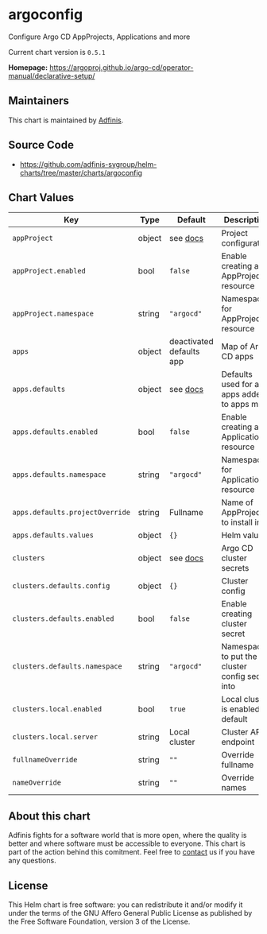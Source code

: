 argoconfig
==========
Configure Argo CD AppProjects, Applications and more

Current chart version is `0.5.1`


**Homepage:** <https://argoproj.github.io/argo-cd/operator-manual/declarative-setup/>


## Maintainers
This chart is maintained by [Adfinis](https://adfinis.com/?pk_campaign=github&pk_kwd=helm-charts).


## Source Code

* <https://github.com/adfinis-sygroup/helm-charts/tree/master/charts/argoconfig>


## Chart Values


| Key | Type | Default | Description |
|-----|------|---------|-------------|
| `appProject` | object | see [docs](https://argoproj.github.io/argo-cd/operator-manual/declarative-setup/#projects) | Project configuration |
| `appProject.enabled` | bool | `false` | Enable creating an AppProject resource |
| `appProject.namespace` | string | `"argocd"` | Namespace for AppProject resource |
| `apps` | object | deactivated defaults app | Map of Argo CD apps |
| `apps.defaults` | object | see [docs](https://argoproj.github.io/argo-cd/operator-manual/declarative-setup/#applications) | Defaults used for all apps added to apps map |
| `apps.defaults.enabled` | bool | `false` | Enable creating an Application resource |
| `apps.defaults.namespace` | string | `"argocd"` | Namespace for Application resource |
| `apps.defaults.projectOverride` | string | Fullname | Name of AppProject to install into |
| `apps.defaults.values` | object | `{}` | Helm values |
| `clusters` | object | see [docs](https://argoproj.github.io/argo-cd/operator-manual/declarative-setup/#clusters) | Argo CD cluster secrets |
| `clusters.defaults.config` | object | `{}` | Cluster config |
| `clusters.defaults.enabled` | bool | `false` | Enable creating cluster secret |
| `clusters.defaults.namespace` | string | `"argocd"` | Namespace to put the cluster config secret into |
| `clusters.local.enabled` | bool | `true` | Local cluster is enabled by default |
| `clusters.local.server` | string | Local cluster | Cluster API endpoint |
| `fullnameOverride` | string | `""` | Override fullname |
| `nameOverride` | string | `""` | Override names |

## About this chart

Adfinis fights for a software world that is more open, where the quality is
better and where software must be accessible to everyone. This chart
is part of the action behind this comitment. Feel free to
[contact](https://adfinis.com/kontakt/?pk_campaign=github&pk_kwd=helm-charts)
us if you have any questions.

## License

This Helm chart is free software: you can redistribute it and/or modify it under the terms
of the GNU Affero General Public License as published by the Free Software Foundation,
version 3 of the License.
